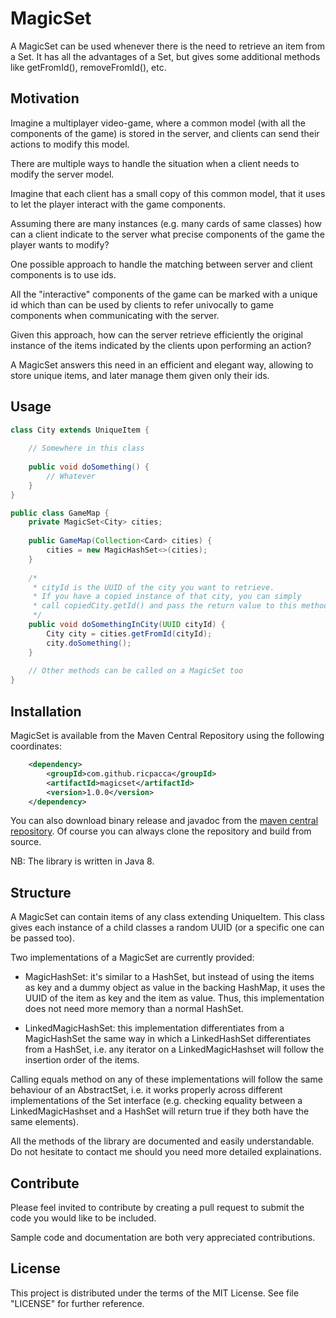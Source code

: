 # MagicSet

A MagicSet can be used whenever there is the need to retrieve an item from a Set.
It has all the advantages of a Set, but gives some additional methods like getFromId(), removeFromId(), etc.

## Motivation

Imagine a multiplayer video-game, where a common model (with all the components of the game) is stored in the server,
 and clients can send their actions to modify this model.

There are multiple ways to handle the situation when a client needs to modify the server model. 

Imagine that each client has a small copy of this common model, that it uses to let the player interact with the
 game components.

Assuming there are many instances (e.g. many cards of same classes) how can a client indicate to the server what 
 precise components of the game the player wants to modify?

One possible approach to handle the matching between server and client components is to use ids.
 
All the "interactive" components of the game can be marked with a unique id which than can be used by clients to refer 
 univocally to game components when communicating with the server.
 
Given this approach, how can the server retrieve efficiently the original instance of the items indicated by the clients
 upon performing an action?
 
A MagicSet answers this need in an efficient and elegant way, allowing to store unique items, and later manage them 
 given only their ids.

## Usage

```Java
class City extends UniqueItem {
    
    // Somewhere in this class
    
    public void doSomething() {
        // Whatever
    }
}

public class GameMap {
    private MagicSet<City> cities;
    
    public GameMap(Collection<Card> cities) {
        cities = new MagicHashSet<>(cities);
    }
    
    /*
     * cityId is the UUID of the city you want to retrieve.
     * If you have a copied instance of that city, you can simply 
     * call copiedCity.getId() and pass the return value to this method.
     */
    public void doSomethingInCity(UUID cityId) {
        City city = cities.getFromId(cityId);
        city.doSomething();
    }
    
    // Other methods can be called on a MagicSet too
}
```


## Installation

MagicSet is available from the Maven Central Repository using the following coordinates:

```xml
    <dependency>
        <groupId>com.github.ricpacca</groupId>
        <artifactId>magicset</artifactId>
        <version>1.0.0</version>
    </dependency>
```
    
You can also download binary release and javadoc from the 
[maven central repository](http://search.maven.org/#search|ga|1|magicset). 
Of course you can always clone the repository and build from source.

NB: The library is written in Java 8.

## Structure

A MagicSet can contain items of any class extending UniqueItem. This class gives each instance of a child classes
a random UUID (or a specific one can be passed too).

Two implementations of a MagicSet are currently provided:

- MagicHashSet: it's similar to a HashSet, but instead of using the items as key and a dummy object as value in the 
backing HashMap, it uses the UUID of the item as key and the item as value. Thus, this implementation
does not need more memory than a normal HashSet.

- LinkedMagicHashSet: this implementation differentiates from a MagicHashSet the same way in which
 a LinkedHashSet differentiates from a HashSet, i.e. any iterator on a LinkedMagicHashset will follow
 the insertion order of the items.
 
Calling equals method on any of these implementations will follow the same behaviour of an AbstractSet, i.e. it 
works properly across different implementations of the Set interface (e.g. checking equality between a LinkedMagicHashset 
and a HashSet will return true if they both have the same elements).

All the methods of the library are documented and easily understandable. Do not hesitate to contact me should you need
 more detailed explainations.

## Contribute

Please feel invited to contribute by creating a pull request to submit the code you would like to be included. 

Sample code and documentation are both very appreciated contributions.


## License

This project is distributed under the terms of the MIT License. 
See file "LICENSE" for further reference.